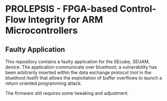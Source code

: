 # PROLEPSIS - FPGA-based Control-Flow Integrity for ARM Microcontrollers
## Faulty Application
This repository contains a faulty application for the SEcube, SEUAM, device.
The application communicate over bluethoot; 
a vulnerability has been arbitrarily inserted within the data exchange protocol (not in the bluethoot itself) that allows the exploitation of buffer overflows to launch a return oriented programming attack.

The firmware still requires some tweaking and adjustment.
